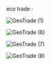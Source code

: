 
eco trade :

![GeoTrade (1)](https://github.com/s2ahil/EcoTrade/assets/101473078/02b30c4d-0aed-42cf-af97-4c16aed41d2e)

![GeoTrade (6)](https://github.com/s2ahil/EcoTrade/assets/101473078/ffe588d6-83b6-449f-a90c-f90f746cbb55)

![GeoTrade (7)](https://github.com/s2ahil/EcoTrade/assets/101473078/66310562-f838-4839-8004-125c4f759341)

![GeoTrade (8)](https://github.com/s2ahil/EcoTrade/assets/101473078/ebcbd68d-7f02-4bc2-83c1-14a493e16fa8)




